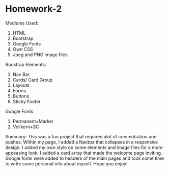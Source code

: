 # Homework-2
Mediums Used:
1) HTML
2) Bootstrap
3) Google Fonts
4) Own CSS
5) Jpeg and PNG image files

Boostrap Elements: 
1) Nav Bar
2) Cards/ Card Group
3) Layouts
4) Forms
5) Buttons
6) Sticky Footer

Google Fonts:
1) Permanent+Marker
2) Vollkorn+SC 

Summary: This was a fun project that required alot of concentration and pushes. Within my page, I added a Navbar that collapses in a responsive design. I added my own style on some elements and image files for a more appeasing look. I added a card array that made the welcome page inviting. Google fonts were added to headers of the main pages and took some time to write some personal info about myself. Hope you enjoy!
